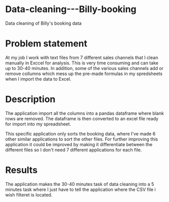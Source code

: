 # Data-cleaning---Billy-booking
Data cleaning of Billy's booking data

# Problem statement

At my job I work with text files from 7 different sales channels that I clean manually in Exccel for analysis. This is very time consuming and can take up to 30-40 minutes. In addition, some of the various sales channels add or remove collumns which mess up the pre-made formulas in my spredsheets when I import the data to Excel. 

# Description 

The application import all the columns into a pandas dataframe where blank rows are removed. The dataframe is then converted to an excel file ready for import into my spreadsheet. 

This specific application only sorts the booking data, where I've made 6 other similar applications to sort the other files. For further improving this application it could be  improved by making it differentiate between the different files so I don't need 7 different applications for each file. 
# Results 
 
 The application makes the 30-40 minutes task of data cleaning into a 5 minutes task where I just have to tell the application where the CSV file i wish filteret is located. 
